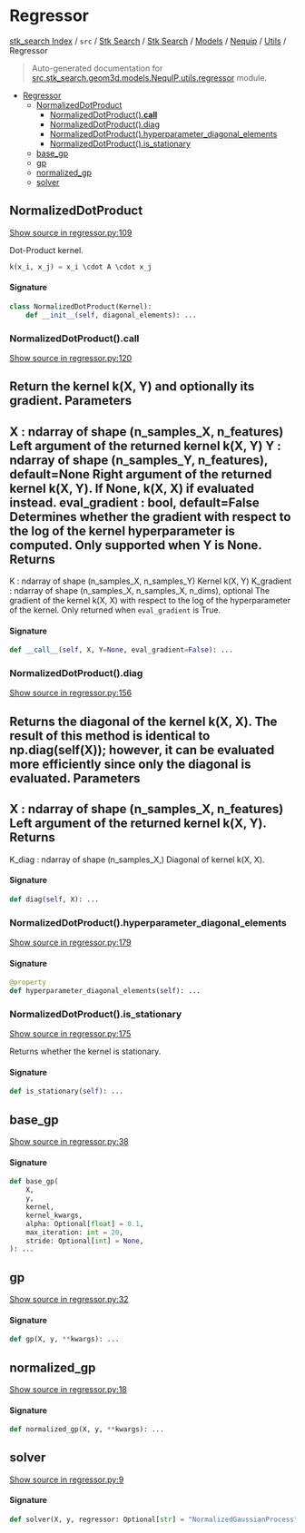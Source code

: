 # Regressor

[stk_search Index](../../../../../../README.md#stk_search-index) / `src` / [Stk Search](../../../../index.md#stk-search) / [Stk Search](../../../../index.md#stk-search) / [Models](../../index.md#models) / [Nequip](../index.md#nequip) / [Utils](./index.md#utils) / Regressor

> Auto-generated documentation for [src.stk_search.geom3d.models.NequIP.utils.regressor](https://github.com/mohammedazzouzi15/STK_search/blob/main/src/stk_search/geom3d/models/NequIP/utils/regressor.py) module.

- [Regressor](#regressor)
  - [NormalizedDotProduct](#normalizeddotproduct)
    - [NormalizedDotProduct().__call__](#normalizeddotproduct()__call__)
    - [NormalizedDotProduct().diag](#normalizeddotproduct()diag)
    - [NormalizedDotProduct().hyperparameter_diagonal_elements](#normalizeddotproduct()hyperparameter_diagonal_elements)
    - [NormalizedDotProduct().is_stationary](#normalizeddotproduct()is_stationary)
  - [base_gp](#base_gp)
  - [gp](#gp)
  - [normalized_gp](#normalized_gp)
  - [solver](#solver)

## NormalizedDotProduct

[Show source in regressor.py:109](https://github.com/mohammedazzouzi15/STK_search/blob/main/src/stk_search/geom3d/models/NequIP/utils/regressor.py#L109)

Dot-Product kernel.


```python
k(x_i, x_j) = x_i \cdot A \cdot x_j
```

#### Signature

```python
class NormalizedDotProduct(Kernel):
    def __init__(self, diagonal_elements): ...
```

### NormalizedDotProduct().__call__

[Show source in regressor.py:120](https://github.com/mohammedazzouzi15/STK_search/blob/main/src/stk_search/geom3d/models/NequIP/utils/regressor.py#L120)

Return the kernel k(X, Y) and optionally its gradient.
Parameters
----------
X : ndarray of shape (n_samples_X, n_features)
    Left argument of the returned kernel k(X, Y)
Y : ndarray of shape (n_samples_Y, n_features), default=None
    Right argument of the returned kernel k(X, Y). If None, k(X, X)
    if evaluated instead.
eval_gradient : bool, default=False
    Determines whether the gradient with respect to the log of
    the kernel hyperparameter is computed.
    Only supported when Y is None.
Returns
-------
K : ndarray of shape (n_samples_X, n_samples_Y)
    Kernel k(X, Y)
K_gradient : ndarray of shape (n_samples_X, n_samples_X, n_dims),                optional
    The gradient of the kernel k(X, X) with respect to the log of the
    hyperparameter of the kernel. Only returned when `eval_gradient`
    is True.

#### Signature

```python
def __call__(self, X, Y=None, eval_gradient=False): ...
```

### NormalizedDotProduct().diag

[Show source in regressor.py:156](https://github.com/mohammedazzouzi15/STK_search/blob/main/src/stk_search/geom3d/models/NequIP/utils/regressor.py#L156)

Returns the diagonal of the kernel k(X, X).
The result of this method is identical to np.diag(self(X)); however,
it can be evaluated more efficiently since only the diagonal is
evaluated.
Parameters
----------
X : ndarray of shape (n_samples_X, n_features)
    Left argument of the returned kernel k(X, Y).
Returns
-------
K_diag : ndarray of shape (n_samples_X,)
    Diagonal of kernel k(X, X).

#### Signature

```python
def diag(self, X): ...
```

### NormalizedDotProduct().hyperparameter_diagonal_elements

[Show source in regressor.py:179](https://github.com/mohammedazzouzi15/STK_search/blob/main/src/stk_search/geom3d/models/NequIP/utils/regressor.py#L179)

#### Signature

```python
@property
def hyperparameter_diagonal_elements(self): ...
```

### NormalizedDotProduct().is_stationary

[Show source in regressor.py:175](https://github.com/mohammedazzouzi15/STK_search/blob/main/src/stk_search/geom3d/models/NequIP/utils/regressor.py#L175)

Returns whether the kernel is stationary.

#### Signature

```python
def is_stationary(self): ...
```



## base_gp

[Show source in regressor.py:38](https://github.com/mohammedazzouzi15/STK_search/blob/main/src/stk_search/geom3d/models/NequIP/utils/regressor.py#L38)

#### Signature

```python
def base_gp(
    X,
    y,
    kernel,
    kernel_kwargs,
    alpha: Optional[float] = 0.1,
    max_iteration: int = 20,
    stride: Optional[int] = None,
): ...
```



## gp

[Show source in regressor.py:32](https://github.com/mohammedazzouzi15/STK_search/blob/main/src/stk_search/geom3d/models/NequIP/utils/regressor.py#L32)

#### Signature

```python
def gp(X, y, **kwargs): ...
```



## normalized_gp

[Show source in regressor.py:18](https://github.com/mohammedazzouzi15/STK_search/blob/main/src/stk_search/geom3d/models/NequIP/utils/regressor.py#L18)

#### Signature

```python
def normalized_gp(X, y, **kwargs): ...
```



## solver

[Show source in regressor.py:9](https://github.com/mohammedazzouzi15/STK_search/blob/main/src/stk_search/geom3d/models/NequIP/utils/regressor.py#L9)

#### Signature

```python
def solver(X, y, regressor: Optional[str] = "NormalizedGaussianProcess", **kwargs): ...
```